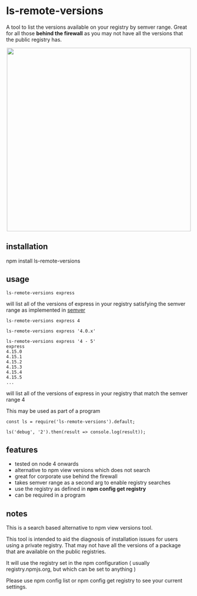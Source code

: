 # ls-remote-versions

A tool to list the versions available on your registry by semver range. Great for all those **behind the firewall** as you may not have all
the versions that the public registry has.

<p align="center">
	<img src="https://cdn.rawgit.com/ghinks/ls-remote-versions/d87b6009/lsr2.gif" width="500">
</p>

## installation

npm install ls-remote-versions

## usage

```
ls-remote-versions express
```

will list all of the versions of express in your registry satisfying the semver range as implemented in [semver](https://www.npmjs.com/package/semver)

```
ls-remote-versions express 4
```

```
ls-remote-versions express '4.0.x'
```

```
ls-remote-versions express '4 - 5'
express
4.15.0
4.15.1
4.15.2
4.15.3
4.15.4
4.15.5
...
```

will list all of the versions of express in your registry that match the semver range 4

This may be used as part of a program

```
const ls = require('ls-remote-versions').default;

ls('debug', '2').then(result => console.log(result));
```


## features

- tested on node 4 onwards
- alternative to npm view <package-name> versions which does not search
- great for corporate use behind the firewall
- takes semver range as a second arg to enable registry searches
- use the registry as defined in **npm config get registry**
- can be required in a program


## notes

This is a search based alternative to npm view <package-name> versions tool.

This tool is intended to aid the diagnosis of installation issues for users using a private registry. That may not have
all the versions of a package that are available on the public registries.

It will use the registry set in the npm configuration ( usually registry.npmjs.org, but which can be set to anything )

Please use npm config list or npm config get registry to see your current settings.
